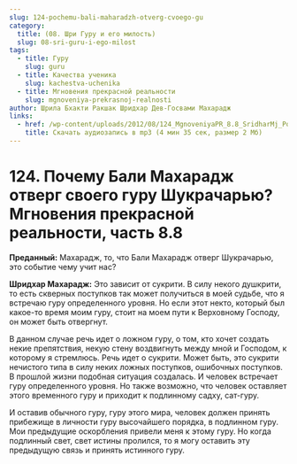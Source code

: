 ```yaml
---
slug: 124-pochemu-bali-maharadzh-otverg-cvoego-gu
category:
  title: (08. Шри Гуру и его милость)
  slug: 08-sri-guru-i-ego-milost
tags:
  - title: Гуру
    slug: guru
  - title: Качества ученика
    slug: kachestva-uchenika
  - title: Мгновения прекрасной реальности
    slug: mgnoveniya-prekrasnoj-realnosti
author: Шрила Бхакти Ракшак Шридхар Дев-Госвами Махарадж
links:
  - href: /wp-content/uploads/2012/08/124_MgnoveniyaPR_8.8_SridharMj_Pochemu_Bali_Maharaj_otverg_svoyego_guru_Shukracharyu.mp3
    title: Скачать аудиозапись в mp3 (4 мин 35 сек, размер 2 Мб)
---
```


# 124. Почему Бали Махарадж отверг cвоего гуру Шукрачарью? Мгновения прекрасной реальности, часть 8.8

**Преданный:** Махарадж, то, что Бали Махарадж отверг Шукрачарью, это событие чему учит нас?

**Шридхар Махарадж:** Это зависит от сукрити. В силу некого душкрити, то есть скверных поступков так может получиться в моей судьбе, что я встречаю гуру определенного уровня. Но если этот некто, который был какое-то время моим гуру, стоит на моем пути к Верховному Господу, он может быть отвергнут.

В данном случае речь идет о ложном гуру, о том, кто хочет создать некие препятствия, некую стену воздвигнуть между мной и Господом, к которому я стремлюсь. Речь идет о сукрити. Может быть, это сукрити нечистого типа в силу неких ложных поступков, ошибочных поступков. В прошлой жизни подобная ситуация создалась. И человек встречает гуру определенного уровня. Но также возможно, что человек оставляет этого временного гуру и приходит к подлинному садху, сат-гуру.

И оставив обычного гуру, гуру этого мира, человек должен принять прибежище в личности гуру высочайшего порядка, в подлинном гуру. Мои предыдущие оскорбления привели меня к этому гуру. Но когда подлинный свет, свет истины пролился, то я могу оставить эту предыдущую связь и принять истинного гуру.

